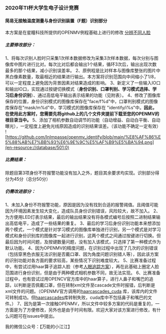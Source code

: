 ### 2020年TI杯大学生电子设计竞赛
#### 简易无接触温度测量与身份识别装置（F题）识别部分
本方案是在星瞳科技所提供的OPENMV例程基础上进行的修改
[分辨不同人脸](https://book.openmv.cc/image/face.html)
##### 主要修改部分：
1、将每次识别人脸时只采集1次样本数据修改为采集3次样本数据，每次分别与图像库中图片进行比对。每次比对后都会输出1个结果，循环3次后，输出出现次数最多的那个结果，减小识别误差率。
2、原例程是比对样本与图像库整张的图片中黑白像素数量，取最相近的结果进行输出。本方案将识别范围向中间缩小了1/8，可以一定程度上避免因为背景因素对结果造成的影响。
3、新定义了一些输入IO口和输出IO口，实现通过按键切换模式（**身份识别、口罩判别、学习模式选择、学习后身份识别**）、通过高低电平输出表示结果的功能（见附表）。
4、修改了图像库保存的位置，身份识别模式的图像库保存在"face/f%d"中，口罩判别模式的图像库保存在"mask/m%d"中，学习模式的图像库保存在
"identify/i%s"中。**因此，在使用此方案时，您需要先将github上的几个文件夹提前下载至您的OPENMV的根目录当中。**
5、添加了相机参数自动调节的功能（自动增益、自动白平衡、自动曝光），一定程度上避免光线原因造成的识别结果误差。（该功能不确定一定有效）
![https://github.com/InImpasse/openmv_identify/blob/main/%E8%AF%86%E5%88%AB%E7%BB%93%E6%9E%9C%E5%AF%B9%E5%BA%94.png](en-resource://database/501:0)
##### 比赛结果：
除题目第3项身份不符报警功能没有加入之外，题目其余要求均实现。识别部分得分为45分（总分50分）
##### 仍需改进部分：
1、未加入身份不符报警功能，原因是因为没有找到合适的报警阈值。且阈值可能因为环境因素发生较大变化，造成队员身份识别错误，风险较大，故不加入。
2、为方便用LED灯表示结果，最后的输出结果没有将各模式编号后按照二进制结果输出高低电平，造成了一些结果的重复。
3、最后的学习后身份识别功能本来想添加两个模式，一个模式是针对学习模式的图像库单独进行识别，另一个模式是对学习模式和身份识别库的图像库一起进行识别，这两个模式之间通过按键进行切换。但最后因为时间问题，及按键数量问题，没有加入该模式，只选择了第一种模式作为默认功能。
4、因为OPENMV的精度问题，在识别过程中出现了几次的识别错误（包括穿黑色衣服无法识别是否戴口罩、因为角度问题识别错人等），因此该方案的识别功能对各方面的要求较高，某些情况下识别难度较大。
5、比赛准备过程中，有尝试过用haar算子追踪人脸（参考[人眼追踪方案](https://book.openmv.cc/example/08-Eye-Tracking/face-eye-detection.html)），再在此基础上圈定人脸范围进行身份识别，但是由于两种模式相机参数不同，故无法实现。
6、比赛准备过程中，也有尝试过用OPENCV官方库中的haar算子，进行人鼻子和嘴巴的追踪，以判断是否佩戴口罩，但在转制xml文件至cascade文件时报错，后判断是xml文件的问题。（OPENMV官方调用的[haarcascades_cuda](https://github.com/opencv/opencv/tree/master/data/haarcascades_cuda)
库，该库内的文件可转制成功。但[haarcascades](https://github.com/opencv/opencv/tree/master/data/haarcascades)库转制失败，cuda库中不包括鼻子和嘴巴的文件。）
7、因为是第一次接触OPENMV，所以文件中较多方案的代码是重复的，一方面是为了方便修改，另外也是由于时间有限。欢迎大家对该方案进行修改，有什么问题可在issues中提出。

我的微信公众号：【万能的小江江】





